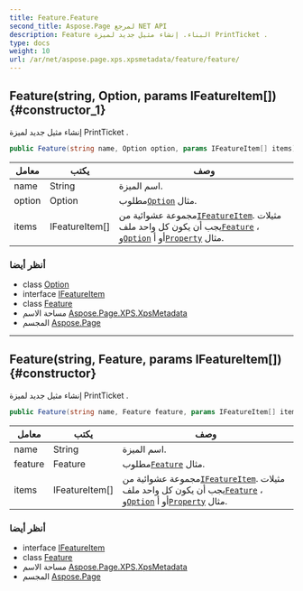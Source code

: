 ```yaml
---
title: Feature.Feature
second_title: Aspose.Page لمرجع NET API
description: Feature البناء. إنشاء مثيل جديد لميزة PrintTicket .
type: docs
weight: 10
url: /ar/net/aspose.page.xps.xpsmetadata/feature/feature/
---
```

## Feature(string, Option, params IFeatureItem[]) {#constructor_1}

إنشاء مثيل جديد لميزة PrintTicket .

```csharp
public Feature(string name, Option option, params IFeatureItem[] items)
```

| معامل | يكتب | وصف |
| --- | --- | --- |
| name | String | اسم الميزة. |
| option | Option | مطلوب[`Option`](../../option/) مثال. |
| items | IFeatureItem[] | مجموعة عشوائية من[`IFeatureItem`](../../ifeatureitem/)مثيلات . يجب أن يكون كل واحد ملف[`Feature`](../) ، و[`Option`](../../option/) أو أ[`Property`](../../property/) مثال. |

### أنظر أيضا

* class [Option](../../option/)
* interface [IFeatureItem](../../ifeatureitem/)
* class [Feature](../)
* مساحة الاسم [Aspose.Page.XPS.XpsMetadata](../../feature/)
* المجسم [Aspose.Page](../../../)

---

## Feature(string, Feature, params IFeatureItem[]) {#constructor}

إنشاء مثيل جديد لميزة PrintTicket .

```csharp
public Feature(string name, Feature feature, params IFeatureItem[] items)
```

| معامل | يكتب | وصف |
| --- | --- | --- |
| name | String | اسم الميزة. |
| feature | Feature | مطلوب[`Feature`](../) مثال. |
| items | IFeatureItem[] | مجموعة عشوائية من[`IFeatureItem`](../../ifeatureitem/)مثيلات . يجب أن يكون كل واحد ملف[`Feature`](../) ، و[`Option`](../../option/) أو أ[`Property`](../../property/) مثال. |

### أنظر أيضا

* interface [IFeatureItem](../../ifeatureitem/)
* class [Feature](../)
* مساحة الاسم [Aspose.Page.XPS.XpsMetadata](../../feature/)
* المجسم [Aspose.Page](../../../)


